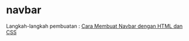 # navbar

Langkah-langkah pembuatan : [Cara Membuat Navbar dengan HTML dan CSS](https://www.narakode.com/membuat-navbar-dengan-html-css)
